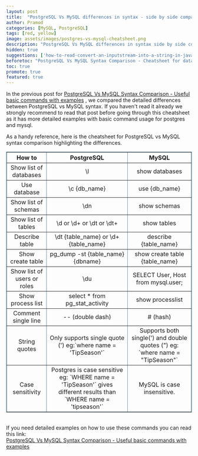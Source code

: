 ```yaml
---
layout: post 
title:  "PostgreSQL Vs MySQL differences in syntax - side by side comparison cheatsheet for show databases, tables, schemas and more"
author: Pramod 
categories: [MySQL, PostgreSQL]
tags: [red, yellow]
image: assets/images/postgres-vs-mysql-cheatsheet.png 
description: "PostgreSQL Vs MySQL differences in syntax side by side comparison cheatsheet for show databases, tables, schemas and more"
hidden: true
suggestions: ['how-to-read-convert-an-inputstream-into-a-string-in-java/']
beforetoc: "PostgreSQL Vs MySQL Syntax Comparison - Cheatsheet for databases, tables, schemas"
toc: true
promote: true
featured: true
---
```


In the previous post for [PostgreSQL Vs MySQL Syntax Comparison - Useful basic commands with examples](/postgres-vs-mysql-syntax-comparision/) , we compared the detailed differences between PostgreSQL
vs MySQL syntax. If you haven't read it already we strongly recommend to read that post before going through this cheatsheet as it has more detailed examples with basic command usage for postgres and mysql. 

As a handy reference, here is the cheatsheet for PostgreSQL vs MySQL syntax comparison highlighting the differences. 

<table style="width:100%; border-collapse:collapse; border:1px solid #69899F; text-align:center" border="1">
    <tr>
        <th>How to</th>
        <th>PostgreSQL</th>
        <th>MySQL</th>
    </tr>
    <tr>
        <td>Show list of databases</td>
        <td class="text text-danger">\l</td>
        <td class="text text-primary">show databases</td>
    </tr>
    <tr>
        <td>Use database</td>
        <td class="text text-danger">\c {db_name}</td>
        <td class="text text-primary">use {db_name}</td>
    </tr>
    <tr>
        <td>Show list of schemas</td>
        <td class="text text-danger">\dn</td>
        <td class="text text-primary">show schemas</td>
    </tr>
    <tr>
        <td>Show list of tables</td>
        <td class="text text-danger">\d or \d+ or \dt or \dt+</td>
        <td class="text text-primary">show tables</td>
    </tr>
    <tr>
        <td>Describe table</td>
        <td class="text text-danger">\dt {table_name} or \d+ {table_name}</td>
        <td class="text text-primary">describe {table_name}</td>
    </tr>
    <tr>
        <td>Show create table</td>
        <td class="text text-danger">pg_dump -st {table_name} {dbname}</td>
        <td class="text text-primary">show create table {table_name} </td>
    </tr>
    <tr>
        <td>Show list of users or roles</td>
        <td class="text text-danger">\du</td>
        <td class="text text-primary">SELECT User, Host from mysql.user; </td>
    </tr>
    <tr>
        <td>Show process list</td>
        <td class="text text-danger">select * from pg_stat_activity</td>
        <td class="text text-primary">show processlist</td>
    </tr>
    <tr>
        <td>Comment single line</td>
        <td class="text text-danger">--  (double dash)</td>
        <td class="text text-primary"># (hash) </td>
    </tr>
    <tr>
        <td>String quotes</td>
        <td class="text text-danger">Only supports single quote (') eg:`where name = 'TipSeason'` </td>
        <td class="text text-primary">Supports both single(') and double quotes (") eg: `where name = "TipSeason"` </td>
    </tr>
    <tr>
        <td>Case sensitivity</td>
        <td class="text text-danger">Postgres is case sensitive eg: `WHERE name = 'TipSeason'` gives different results than `WHERE name = 'tipseason'` </td>
        <td class="text text-primary">MySQL is case insensitive. </td>
    </tr>

</table>

<br> 
<div class="alert alert-warning" role="alert">
If you need detailed examples on how to use these commands you can read this link: 
<br>
<a href="/postgres-vs-mysql-syntax-comparision/" class="text text-danger"><u>PostgreSQL Vs MySQL Syntax Comparison - Useful basic commands with examples </u></a>
</div>
